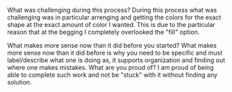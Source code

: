 What was challenging during this process?
During this process what was challenging was in particular arrenging and getting the colors for the exact shape at the exact amount of color I wanted. This is due to the particular reason that at the begging I completely overlooked the "fill" option.   

What makes more sense now than it did before you started?
What makes more sense now than it did before is why you need to be specific and must label/describe what one is doing as, it supports organization and finding out where one makes mistakes. 
What are you proud of?
I am proud of being able to complete such work and not be "stuck" with it without finding any solution. 
